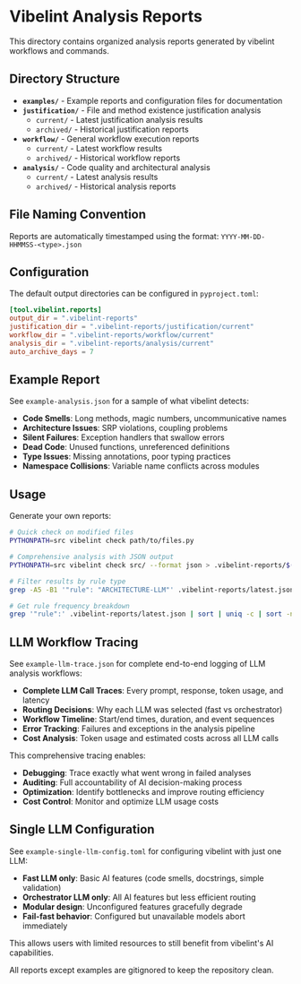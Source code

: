 # Vibelint Analysis Reports

This directory contains organized analysis reports generated by vibelint workflows and commands.

## Directory Structure

- **`examples/`** - Example reports and configuration files for documentation
- **`justification/`** - File and method existence justification analysis
  - `current/` - Latest justification analysis results
  - `archived/` - Historical justification reports
- **`workflow/`** - General workflow execution reports
  - `current/` - Latest workflow results
  - `archived/` - Historical workflow reports
- **`analysis/`** - Code quality and architectural analysis
  - `current/` - Latest analysis results
  - `archived/` - Historical analysis reports

## File Naming Convention

Reports are automatically timestamped using the format: `YYYY-MM-DD-HHMMSS-<type>.json`

## Configuration

The default output directories can be configured in `pyproject.toml`:

```toml
[tool.vibelint.reports]
output_dir = ".vibelint-reports"
justification_dir = ".vibelint-reports/justification/current"
workflow_dir = ".vibelint-reports/workflow/current"
analysis_dir = ".vibelint-reports/analysis/current"
auto_archive_days = 7
```

## Example Report

See `example-analysis.json` for a sample of what vibelint detects:

- **Code Smells**: Long methods, magic numbers, uncommunicative names
- **Architecture Issues**: SRP violations, coupling problems
- **Silent Failures**: Exception handlers that swallow errors
- **Dead Code**: Unused functions, unreferenced definitions
- **Type Issues**: Missing annotations, poor typing practices
- **Namespace Collisions**: Variable name conflicts across modules

## Usage

Generate your own reports:

```bash
# Quick check on modified files
PYTHONPATH=src vibelint check path/to/files.py

# Comprehensive analysis with JSON output
PYTHONPATH=src vibelint check src/ --format json > .vibelint-reports/$(date +%Y-%m-%d-%H%M%S)-analysis.json

# Filter results by rule type
grep -A5 -B1 '"rule": "ARCHITECTURE-LLM"' .vibelint-reports/latest.json

# Get rule frequency breakdown
grep '"rule":' .vibelint-reports/latest.json | sort | uniq -c | sort -nr
```

## LLM Workflow Tracing

See `example-llm-trace.json` for complete end-to-end logging of LLM analysis workflows:

- **Complete LLM Call Traces**: Every prompt, response, token usage, and latency
- **Routing Decisions**: Why each LLM was selected (fast vs orchestrator)
- **Workflow Timeline**: Start/end times, duration, and event sequences
- **Error Tracking**: Failures and exceptions in the analysis pipeline
- **Cost Analysis**: Token usage and estimated costs across all LLM calls

This comprehensive tracing enables:
- **Debugging**: Trace exactly what went wrong in failed analyses
- **Auditing**: Full accountability of AI decision-making process
- **Optimization**: Identify bottlenecks and improve routing efficiency
- **Cost Control**: Monitor and optimize LLM usage costs

## Single LLM Configuration

See `example-single-llm-config.toml` for configuring vibelint with just one LLM:

- **Fast LLM only**: Basic AI features (code smells, docstrings, simple validation)
- **Orchestrator LLM only**: All AI features but less efficient routing
- **Modular design**: Unconfigured features gracefully degrade
- **Fail-fast behavior**: Configured but unavailable models abort immediately

This allows users with limited resources to still benefit from vibelint's AI capabilities.

All reports except examples are gitignored to keep the repository clean.